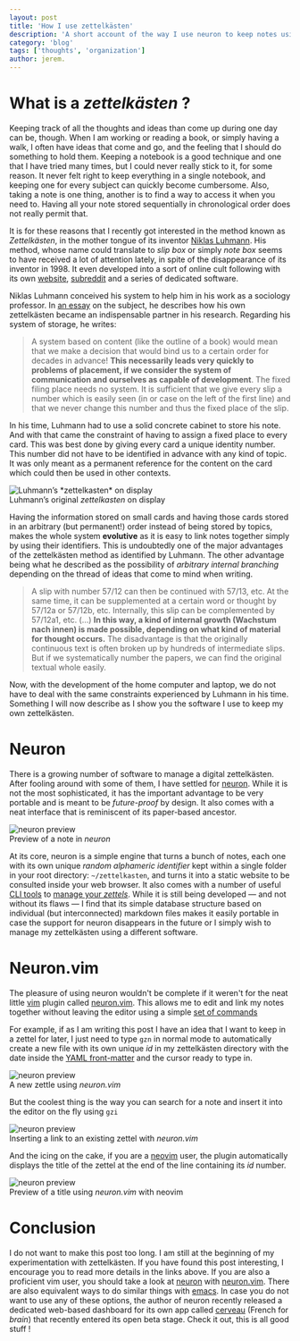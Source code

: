 ```yaml
---
layout: post
title: 'How I use zettelkästen'
description: 'A short account of the way I use neuron to keep notes using the zettelkästen method.'
category: 'blog'
tags: ['thoughts', 'organization']
author: jerem.
---
```


# What is a *zettelkästen* ?

Keeping track of all the thoughts and ideas than come up during one day can be, though. When I am working or reading a book, or simply having a walk, I often have ideas that come and go, and the feeling that I should do something to hold them. Keeping a notebook is a good technique and one that I have tried many times, but I could never really stick to it, for some reason. It never felt right to keep everything in a single notebook, and keeping one for every subject can quickly become cumbersome. Also, taking a note is one thing, another is to find a way to access it when you need to. Having all your note stored sequentially in chronological order does not really permit that.

It is for these reasons that I recently got interested in the method known as *Zettelkästen*, in the mother tongue of its inventor [Niklas Luhmann](https://en.wikipedia.org/wiki/Niklas_Luhmann). His method, whose name could translate to *slip box* or simply *note box* seems to have received a lot of attention lately, in spite of the disappearance of its inventor in 1998. It even developed into a sort of online cult following with its own [website](https://zettelkasten.de/), [subreddit](https://www.reddit.com/r/Zettelkasten/) and a series of dedicated software. 

Niklas Luhmann conceived his system to help him in his work as a sociology professor. In [an essay](http://luhmann.surge.sh/communicating-with-slip-boxes) on the subject, he describes how his own zettelkästen became an indispensable partner in his research. Regarding his system of storage, he writes:

> A system based on content (like the outline of a book) would mean that we make a decision that would bind us to a certain order for decades in advance! **This necessarily leads very quickly to problems of placement, if we consider the system of communication and ourselves as capable of development**. The fixed filing place needs no system. It is sufficient that we give every slip a number which is easily seen (in or case on the left of the first line) and that we never change this number and thus the fixed place of the slip.

In his time, Luhmann had to use a solid concrete cabinet to store his note. And with that came the constraint of having to assign a fixed place to every card. This was best done by giving every card a unique identity number. This number did not have to be identified in advance with any kind of topic. It was only meant as a permanent reference for the content on the card which could then be used in other contexts. 

<figure style="display: block; margin-left: auto; margin-right: auto;"class="md:w-2/3 mb-2 items-center text-center">
  <img src="/images/posts_data/zettelkasten/zettelkasten.jpg" alt="Luhmann’s *zettelkasten* on display">
  <figcaption>Luhmann’s original <i>zettelkasten</i> on display</figcaption>
</figure>

Having the information stored on small cards and having those cards stored in an arbitrary (but permanent!) order instead of being stored by topics, makes the whole system **evolutive** as it is easy to link notes together simply by using their identifiers. This is undoubtedly one of the major advantages of the zettelkästen method as identified by Luhmann. The other advantage being what he described as the possibility of *arbitrary internal branching* depending on the thread of ideas that come to mind when writing.

> A slip with number 57/12 can then be continued with 57/13, etc. At the same time, it can be supplemented at a certain word or thought by 57/12a or 57/12b, etc. Internally, this slip can be complemented by 57/12a1, etc. (...) **In this way, a kind of internal growth (Wachstum nach innen) is made possible, depending on what kind of material for thought occurs.** The disadvantage is that the originally continuous text is often broken up by hundreds of intermediate slips. But if we systematically number the papers, we can find the original textual whole easily.

Now, with the development of the home computer and laptop, we do not have to deal with the same constraints experienced by Luhmann in his time. Something I will now describe as I show you the software I use to keep my own zettelkästen.

# Neuron

There is a growing number of software to manage a digital zettelkästen. After fooling around with some of them, I have settled for [neuron](https://neuron.zettel.page/). While it is not the most sophisticated, it has the important advantage to be very portable and is meant to be *future-proof* by design. It also comes with a neat interface that is reminiscent of its paper-based ancestor. 

<figure style="display: block; margin-left: auto; margin-right: auto;"class="md:w-2/3 mb-2 items-center text-center">
  <img src="/images/posts_data/zettelkasten/neuron-screenshot.png" alt="neuron preview">
  <figcaption>Preview of a note in <i>neuron</i></figcaption>
</figure>

At its core, neuron is a simple engine that turns a bunch of notes, each one with its own unique *random alphameric identifier* kept within a single folder in your root directory: `~/zettelkasten`, and turns it into a static website to be consulted inside your web browser. It also comes with a number of useful [CLI tools](https://en.wikipedia.org/wiki/Command-line_interface) to [manage your *zettels*](https://neuron.zettel.page/2011502.html). While it is still being developed — and not without its flaws — I find that its simple database structure based on individual (but interconnected) markdown files makes it easily portable in case the support for neuron disappears in the future or I simply wish to manage my zettelkästen using a different software.   

# Neuron.vim

The pleasure of using neuron wouldn't be complete if it weren't for the neat little [vim](https://en.wikipedia.org/wiki/Vim_(text_editor)) plugin called [neuron.vim](https://github.com/ihsanturk/neuron.vim). This allows me to edit and link my notes together without leaving the editor using a simple [set of commands](https://github.com/ihsanturk/neuron.vim/blob/master/README.md#default-mappings)    

For example, if as I am writing this post I have an idea that I want to keep in a zettel for later, I just need to type `gzn` in normal mode to automatically create a new file with its own unique *id* in my zettelkästen directory with the date inside the [YAML front-matter](https://en.wikipedia.org/wiki/YAML) and the cursor ready to type in.

<figure style="display: block; margin-left: auto; margin-right: auto;"class="md:w-2/3 mb-2 items-center text-center">
  <img src="/images/posts_data/zettelkasten/neuronvim-gzn.png" alt="neuron preview">
  <figcaption>A new zettle using <i>neuron.vim</i></figcaption>
</figure>

But the coolest thing is the way you can search for a note and insert it into the editor on the fly using `gzi`

<figure style="display: block; margin-left: auto; margin-right: auto;"class="md:w-2/3 mb-2 items-center text-center">
  <img src="/images/posts_data/zettelkasten/neuronvim-gzi.png" alt="neuron preview">
  <figcaption>Inserting a link to an existing zettel with <i>neuron.vim</i></figcaption>
</figure>

And the icing on the cake, if you are a [neovim](https://neovim.io/) user, the plugin automatically displays the title of the zettel at the end of the line containing its *id* number. 

<figure style="display: block; margin-left: auto; margin-right: auto;"class="md:w-2/3 mb-2 items-center text-center">
  <img src="/images/posts_data/zettelkasten/neuronvim-preview.png" alt="neuron preview">
  <figcaption>Preview of a title using <i>neuron.vim</i> with neovim</figcaption>
</figure>

# Conclusion

I do not want to make this post too long. I am still at the beginning of my experimentation with zettelkästen. If you have found this post interesting, I encourage you to read more details in the links above. If you are also a proficient vim user, you should take a look at [neuron](https://neuron.zettel.page/) with [neuron.vim](https://github.com/ihsanturk/neuron.vim). There are also equivalent ways to do similar things with [emacs](https://github.com/felko/neuron-mode). In case you do not want to use any of these options, the author of neuron recently released a dedicated web-based dashboard for its own app called [cerveau](https://neuron.zettel.page/041726b3.html) (French for *brain*) that recently entered its open beta stage. Check it out, this is all good stuff !



